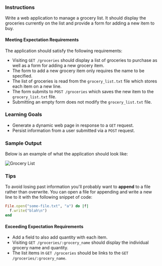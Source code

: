 ### Instructions

Write a web application to manage a grocery list. It should display the groceries currently on the list and provide a form for adding a new item to buy.

#### Meeting Expectation Requirements

The application should satisfy the following requirements:

* Visiting `GET /groceries` should display a list of groceries to purchase as well as a form for adding a new grocery item.
* The form to add a new grocery item only requires the name to be specified.
* The list of groceries is read from the `grocery_list.txt` file which stores each item on a new line.
* The form submits to `POST /groceries` which saves the new item to the `grocery_list.txt` file.
* Submitting an empty form does not modify the `grocery_list.txt` file.

### Learning Goals

* Generate a dynamic web page in response to a `GET` request.
* Persist information from a user submitted via a `POST` request.

### Sample Output

Below is an example of what the application should look like:

![Grocery List][sample-app]

### Tips

To avoid losing past information you'll probably want to **append** to a file rather than overwrite. You can open a file for appending and write a new line to it with the following snippet of code:

```ruby
File.open("some-file.txt", "a") do |f|
  f.write("blah\n")
end
```

#### Exceeding Expectation Requirements
* Add a field to also add quantity with each item.
* Visiting `GET /groceries/:grocery_name` should display the individual grocery name and quantity.
* The list items in `GET /groceries` should be links to the `GET /groceries/:grocery_name`.

[sample-app]: https://s3.amazonaws.com/hal-assets.launchacademy.com/grocery-list/groceries.png
